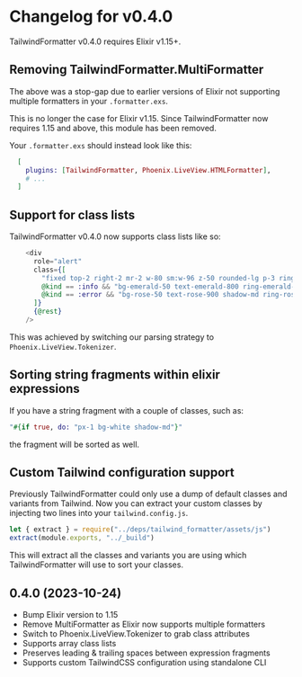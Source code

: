 
# Changelog for v0.4.0

TailwindFormatter v0.4.0 requires Elixir v1.15+.

## Removing TailwindFormatter.MultiFormatter

The above was a stop-gap due to earlier versions of Elixir not supporting multiple formatters in your `.formatter.exs`.

This is no longer the case for Elixir v1.15. Since TailwindFormatter now requires 1.15 and above, this module has been removed.

Your `.formatter.exs` should instead look like this:

```elixir
  [
    plugins: [TailwindFormatter, Phoenix.LiveView.HTMLFormatter],
    # ...
  ]
```

## Support for class lists

TailwindFormatter v0.4.0 now supports class lists like so:

```elixir
    <div
      role="alert"
      class={[
        "fixed top-2 right-2 mr-2 w-80 sm:w-96 z-50 rounded-lg p-3 ring-1",
        @kind == :info && "bg-emerald-50 text-emerald-800 ring-emerald-500 fill-cyan-900",
        @kind == :error && "bg-rose-50 text-rose-900 shadow-md ring-rose-500 fill-rose-900"
      ]}
      {@rest}
    />
```

This was achieved by switching our parsing strategy to `Phoenix.LiveView.Tokenizer`.

## Sorting string fragments within elixir expressions

If you have a string fragment with a couple of classes, such as:

```elixir
"#{if true, do: "px-1 bg-white shadow-md"}"
```

the fragment will be sorted as well.

## Custom Tailwind configuration support

Previously TailwindFormatter could only use a dump of default classes and variants from Tailwind. 
Now you can extract your custom classes by injecting two lines into your `tailwind.config.js`.

```js
let { extract } = require("../deps/tailwind_formatter/assets/js")
extract(module.exports, "../_build")
```

This will extract all the classes and variants you are using which TailwindFormatter will use to sort your classes.

## 0.4.0 (2023-10-24)

- Bump Elixir version to 1.15
- Remove MultiFormatter as Elixir now supports multiple formatters
- Switch to Phoenix.LiveView.Tokenizer to grab class attributes
- Supports array class lists
- Preserves leading & trailing spaces between expression fragments
- Supports custom TailwindCSS configuration using standalone CLI
